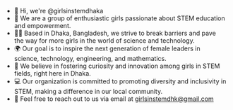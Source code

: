 - 👋 Hi, we're @girlsinstemdhaka
- 🌟 We are a group of enthusiastic girls passionate about STEM education and empowerment.
- 👩‍🔬 Based in Dhaka, Bangladesh, we strive to break barriers and pave the way for more girls in the world of science and technology. 
- 🌍 Our goal is to inspire the next generation of female leaders in science, technology, engineering, and mathematics.
- 🌸 We believe in fostering curiosity and innovation among girls in STEM fields, right here in Dhaka.
- 💻 Our organization is committed to promoting diversity and inclusivity in STEM, making a difference in our local community. 
- 📧 Feel free to reach out to us via email at girlsinstemdhk@gmail.com

<!---
girlsinstemdhaka/girlsinstemdhaka is a ✨ special ✨ repository because its `README.md` (this file) appears on your GitHub profile.
You can click the Preview link to take a look at your changes.
--->
